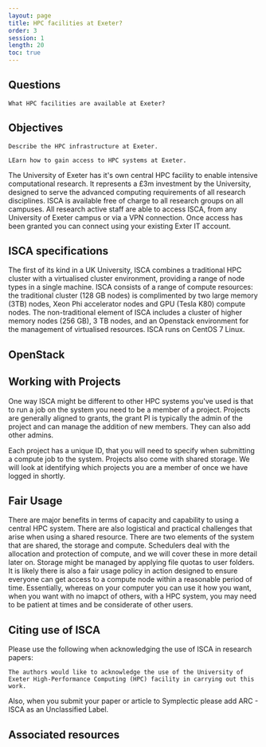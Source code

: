 ```yaml
---
layout: page
title: HPC facilities at Exeter?
order: 3
session: 1
length: 20
toc: true
---
```


## Questions

    What HPC facilities are available at Exeter?

## Objectives

    Describe the HPC infrastructure at Exeter.

    LEarn how to gain access to HPC systems at Exeter.

The University of Exeter has it's own central HPC facility to enable intensive computational research. It represents a £3m investment by the University, designed to serve the advanced computing requirements of all research disciplines.  ISCA is available free of charge to all research groups on all campuses. All research active staff are able to access ISCA, from any University of Exeter campus or via a VPN connection. Once access has been granted you can connect using your existing Exter IT account.

## ISCA specifications

The first of its kind in a UK University, ISCA combines a traditional HPC cluster with a virtualised cluster environment, providing a range of node types in a single machine. ISCA consists of a range of compute resources: the traditional cluster (128 GB nodes) is complimented by two large memory (3TB) nodes, Xeon Phi accelerator nodes and GPU (Tesla K80) compute nodes. The non-traditional element of ISCA includes a cluster of higher memory nodes (256 GB), 3 TB nodes, and an Openstack environment for the management of virtualised resources. ISCA runs on CentOS 7 Linux.



## OpenStack

## Working with Projects

One way ISCA might be different to other HPC systems you've used is that to run a job on the system you need to be a member of a project. Projects are generally aligned to grants, the grant PI is typically the admin of the project and can manage the addition of new members. They can also add other admins. 

Each project has a unique ID, that you will need to specify when submitting a compute job to the system. Projects also come with shared storage. We will look at identifying which projects you are a member of once we have logged in shortly.

## Fair Usage

There are major benefits in terms of capacity and capability to using a central HPC system. There are also logistical and practical challenges that arise when using a shared resource. There are two elements of the system that are shared, the storage and compute. Schedulers deal with the allocation and protection of compute, and we will cover these in more detail later on. Storage might be managed by applying file quotas to user folders. It is likely there is also a fair usage policy in action designed to ensure everyone can get access to a compute node within a reasonable period of time. Essentially, whereas on your computer you can use it how you want, when you want with no imapct of others, with a HPC system, you may need to be patient at times and be considerate of other users. 



## Citing use of ISCA

Please use the following when acknowledging the use of ISCA in research papers:

```
The authors would like to acknowledge the use of the University of Exeter High-Performance Computing (HPC) facility in carrying out this work.
```
Also, when you submit your paper or article to Symplectic please add ARC - ISCA as an Unclassified Label.

## Associated resources
